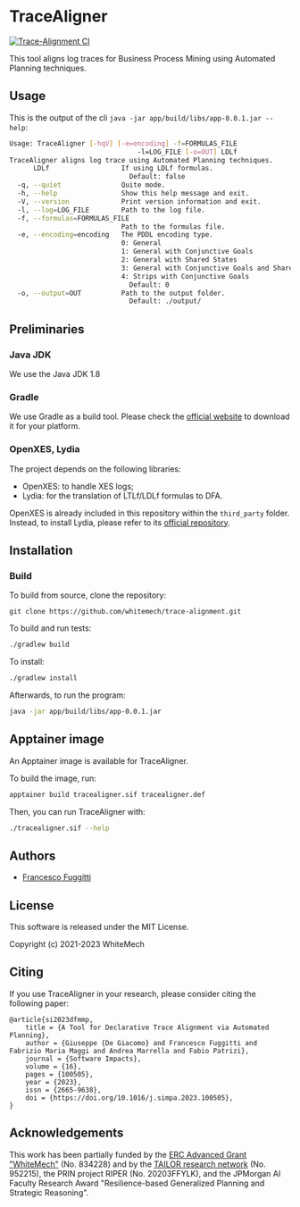 # TraceAligner

[![Trace-Alignment CI](https://github.com/whitemech/trace-alignment/actions/workflows/javapackage.yml/badge.svg)](https://github.com/whitemech/trace-alignment/actions/workflows/javapackage.yml)

This tool aligns log traces for Business Process Mining using Automated Planning techniques.

## Usage

This is the output of the cli `java -jar app/build/libs/app-0.0.1.jar --help`:

```bash
Usage: TraceAligner [-hqV] [-e=encoding] -f=FORMULAS_FILE
                                -l=LOG_FILE [-o=OUT] LDLf
TraceAligner aligns log trace using Automated Planning techniques.
      LDLf                  If using LDLf formulas.
                              Default: false
  -q, --quiet               Quite mode.
  -h, --help                Show this help message and exit.
  -V, --version             Print version information and exit.
  -l, --log=LOG_FILE        Path to the log file.
  -f, --formulas=FORMULAS_FILE
                            Path to the formulas file.
  -e, --encoding=encoding   The PDDL encoding type.
                            0: General
                            1: General with Conjunctive Goals
                            2: General with Shared States
                            3: General with Conjunctive Goals and Shared States
                            4: Strips with Conjunctive Goals
                              Default: 0
  -o, --output=OUT          Path to the output folder.
                              Default: ./output/
```

## Preliminaries

### Java JDK
We use the Java JDK 1.8

### Gradle
We use Gradle as a build tool. Please
check the [official website](https://gradle.org/)
to download it for your platform.

### OpenXES, Lydia 

The project depends on the following libraries:
- OpenXES: to handle XES logs;
- Lydia: for the translation of LTLf/LDLf formulas to DFA.

OpenXES is already included in this repository within the `third_party` folder.
Instead, to install Lydia, please refer to its [official repository](https://github.com/whitemech/lydia).

## Installation

### Build

To build from source, clone the repository:
```
git clone https://github.com/whitemech/trace-alignment.git
```

To build and run tests:

```bash
./gradlew build
```

To install:

```bash
./gradlew install
```

Afterwards, to run the program:
```bash
java -jar app/build/libs/app-0.0.1.jar
```

## Apptainer image

An Apptainer image is available for TraceAligner.

To build the image, run:
```bash
apptainer build tracealigner.sif tracealigner.def
```
Then, you can run TraceAligner with:
```bash
./tracealigner.sif --help
```

## Authors

- [Francesco Fuggitti](https://francescofuggitti.github.io)

## License

This software is released under the MIT License.

Copyright (c) 2021-2023 WhiteMech

## Citing

If you use TraceAligner in your research, please consider citing the following paper:

```
@article{si2023dfmmp,
    title = {A Tool for Declarative Trace Alignment via Automated Planning},
    author = {Giuseppe {De Giacomo} and Francesco Fuggitti and Fabrizio Maria Maggi and Andrea Marrella and Fabio Patrizi},
    journal = {Software Impacts},
    volume = {16},
    pages = {100505},
    year = {2023},
    issn = {2665-9638},
    doi = {https://doi.org/10.1016/j.simpa.2023.100505},
}
```

## Acknowledgements

This work has been partially funded by the [ERC Advanced Grant "WhiteMech"](whitemech.github.io/)
(No. 834228) and by the [TAILOR research network](https://tailor-network.eu/) (No. 952215), the PRIN project 
RIPER (No. 20203FFYLK), and the JPMorgan AI Faculty Research Award "Resilience-based Generalized Planning and 
Strategic Reasoning".
